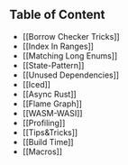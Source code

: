 ## Table of Content
- [[Borrow Checker Tricks]]
- [[Index In Ranges]]
- [[Matching Long Enums]]
- [[State-Pattern]]
- [[Unused Dependencies]]
- [[Iced]]
- [[Async Rust]] 
- [[Flame Graph]] 
- [[WASM-WASI]] 
- [[Profiling]]
- [[Tips&Tricks]]
- [[Build Time]]
- [[Macros]]
